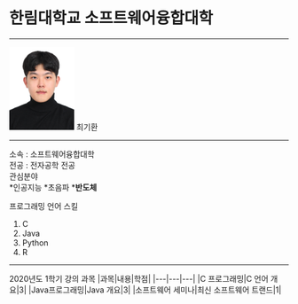 # 한림대학교 소프트웨어융합대학
---
<img src=최기환.jpg height =150 widht=150>
최기환

---

소속 : 소프트웨어융합대학   
전공 : 전자공학 전공   
관심분야   
*인공지능
*초음파
***반도체**

프로그래밍 언어 스킬   
1. C
2. Java
3. Python
4. R

---------------------
2020년도 1학기 강의 과목
|과목|내용|학점|
|---|---|---|
|C 프로그래밍|C 언어 개요|3|
|Java프로그래밍|Java 개요|3|
|소프트웨어 세미나|최신 소프트웨어 트랜드|1|
